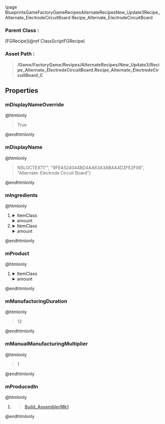 \page BlueprintsGameFactoryGameRecipesAlternateRecipesNew_Update3Recipe_Alternate_ElectrodeCircuitBoard Recipe_Alternate_ElectrodeCircuitBoard
### Parent Class :
[FGRecipe](@ref ClassScriptFGRecipe)
### Asset Path :
<b><blockquote>/Game/FactoryGame/Recipes/AlternateRecipes/New_Update3/Recipe_Alternate_ElectrodeCircuitBoard.Recipe_Alternate_ElectrodeCircuitBoard_C</blockquote></b>
## Properties

### mDisplayNameOverride
@htmlonly
<blockquote>True</blockquote>
@endhtmlonly

### mDisplayName
@htmlonly
<blockquote>NSLOCTEXT("", "9FEA5240448D4AA63A3ABAA4D2FE2F06", "Alternate: Electrode Circuit Board")</blockquote>
@endhtmlonly

### mIngredients
@htmlonly
<ol>
<li>
<details>
 <summary>ItemClass</summary>
<b><a href="_blueprints_game_factory_game_resource_parts_rubber_desc__rubber.html"><blockquote>Desc_Rubber</blockquote></a></b>
</details>
<details>
 <summary>amount</summary>
<blockquote>6</blockquote>
</details>
</li>
<li>
<details>
 <summary>ItemClass</summary>
<b><a href="_blueprints_game_factory_game_resource_parts_petroleum_coke_desc__petroleum_coke.html"><blockquote>Desc_PetroleumCoke</blockquote></a></b>
</details>
<details>
 <summary>amount</summary>
<blockquote>9</blockquote>
</details>
</li>
</ol>
@endhtmlonly

### mProduct
@htmlonly
<ol>
<li>
<details>
 <summary>ItemClass</summary>
<b><a href="_blueprints_game_factory_game_resource_parts_circuit_board_desc__circuit_board.html"><blockquote>Desc_CircuitBoard</blockquote></a></b>
</details>
<details>
 <summary>amount</summary>
<blockquote>1</blockquote>
</details>
</li>
</ol>
@endhtmlonly

### mManufactoringDuration
@htmlonly
<blockquote>12</blockquote>
@endhtmlonly

### mManualManufacturingMultiplier
@htmlonly
<blockquote>1</blockquote>
@endhtmlonly

### mProducedIn
@htmlonly
<ol>
<li>
<b><a href="_blueprints_game_factory_game_buildable_factory_assembler_mk1_build__assembler_mk1.html"><blockquote>Build_AssemblerMk1</blockquote></a></b>
</li>
</ol>
@endhtmlonly

